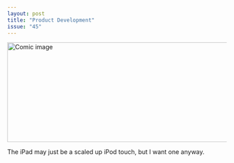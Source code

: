 ```yaml
---
layout: post
title: "Product Development"
issue: "45"
---
```

<img src="{{ site.url }}/comics/45.png" title="It's truly magical!" alt="Comic image" width="780px" height="230px"/>

The iPad may just be a scaled up iPod touch, but I want one anyway.